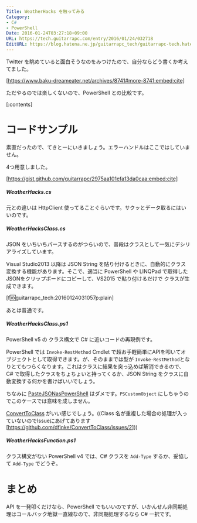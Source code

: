 ```yaml
---
Title: WeatherHacks を触ってみる
Category:
- C#
- PowerShell
Date: 2016-01-24T03:27:18+09:00
URL: https://tech.guitarrapc.com/entry/2016/01/24/032718
EditURL: https://blog.hatena.ne.jp/guitarrapc_tech/guitarrapc-tech.hatenablog.com/atom/entry/6653586347154292648
---
```


Twitter を眺めていると面白そうなのをみつけたので、自分ならどう書くか考えてました。

[https://www.baku-dreameater.net/archives/8741#more-8741:embed:cite]

ただやるのでは楽しくないので、PowerShell との比較です。


[:contents]

# コードサンプル

素直だったので、てきとーにいきましょう。エラーハンドルはここではしていません。

4つ用意しました。

[https://gist.github.com/guitarrapc/2975aa101efa13da0caa:embed:cite]

##### WeatherHacks.cs

元との違いは HttpClient 使ってることぐらいです。サクッとデータ取るにはいいのです。

##### WeatherHacksClass.cs

JSON をいちいちパースするのがつらいので、普段はクラスとして一気にデシリアライズしています。

Visual Studio2013 以降は JSON String を貼り付けるときに、自動的にクラス変換する機能があります。そこで、適当に PowerShell や LINQPad で取得したJSONをクリップボードにコピーして、VS2015 で貼り付けるだけで クラスが生成できます。

[f:id:guitarrapc_tech:20160124031057p:plain]

あとは普通です。

##### WeatherHacksClass.ps1

PowerShell v5 の クラス構文で C# に近いコードの再現例です。

PowerShell では `Invoke-RestMethod` Cmdlet で超お手軽簡単にAPIを叩いてオブジェクトとして取得できます。が、そのままでは型が `Invoke-RestMethod`となりとてもつらくなります。これはクラスに結果を突っ込めば解消できるので、C# で取得したクラスをちょちょいと持ってくるか、JSON String をクラスに自動変換する何かを書けばいいでしょう。

ちなみに [PasteJSONasPowerShell](https://github.com/dfinke/PasteJSONasPowerShell) はダメです。`PSCustomObject` にしちゃうのでこのケースでは意味を成しません。

[ConvertToClass](https://www.powershellgallery.com/packages/ConvertToClass) がいい感じでしょう。((Class 名が重複した場合の処理が入っていないのでIssueにあげてあります [https://github.com/dfinke/ConvertToClass/issues/2]))

##### WeatherHacksFunction.ps1

クラス構文がない PowerShell v4 では、C# クラスを `Add-Type` するか、妥協して `Add-Type` でどうぞ。

# まとめ

API を一発叩くだけなら、PowerShell でもいいのですが、いかんせん非同期処理はコールバック地獄一直線なので、非同期処理するなら C# 一択です。
